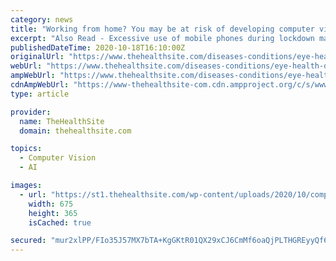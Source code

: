 ```yaml
---
category: news
title: "Working from home? You may be at risk of developing computer vision syndrome"
excerpt: "Also Read - Excessive use of mobile phones during lockdown may cause digital amnesia Watch out for the symptoms of Computer Vision Syndrome Computer vision syndrome (CVS) isn’t one specific problem."
publishedDateTime: 2020-10-18T16:10:00Z
originalUrl: "https://www.thehealthsite.com/diseases-conditions/eye-health-diseases-conditions/working-from-home-you-may-be-at-risk-of-developing-computer-vision-syndrome-773803/"
webUrl: "https://www.thehealthsite.com/diseases-conditions/eye-health-diseases-conditions/working-from-home-you-may-be-at-risk-of-developing-computer-vision-syndrome-773803/"
ampWebUrl: "https://www.thehealthsite.com/diseases-conditions/eye-health-diseases-conditions/working-from-home-you-may-be-at-risk-of-developing-computer-vision-syndrome-773803/amp/"
cdnAmpWebUrl: "https://www-thehealthsite-com.cdn.ampproject.org/c/s/www.thehealthsite.com/diseases-conditions/eye-health-diseases-conditions/working-from-home-you-may-be-at-risk-of-developing-computer-vision-syndrome-773803/amp/"
type: article

provider:
  name: TheHealthSite
  domain: thehealthsite.com

topics:
  - Computer Vision
  - AI

images:
  - url: "https://st1.thehealthsite.com/wp-content/uploads/2020/10/computer-vision-syndrome.jpg"
    width: 675
    height: 365
    isCached: true

secured: "mur2xlPP/FIo35J57MX7bTA+KgGKtR01QX29xCJ6CmMf6oaQjPLTHGREyyQf69T15xwH3lhJXj5F4xrpKppRYU5RHT/Ka6hYfEKPGeU8Bw8FX9Z3TtYfCisSg50hz26iRLnTtZtfs1xeXsvvUV4nIIlPJwwR82TteFuKhbl7Bn+VLfTWQaBBVzr3e9JH5Y8wmvkiXhUAeH3kn/D8zA3KKxJlvZwhQJ6VEOnY19sGvAZbnPrBxDxWNmXfnPsEGYrEjj41xWUYWCnLrUmYf59SmAOxJZ5i7qr5Gcssed83snJYE5u1bRilEsiZ6TAwjNxEK13nqKINVzoy06ARrv22GePy/AEAwMGpAkOG1JbgbZE=;zFp41BQJUM4BCAxWMtH4lQ=="
---
```



